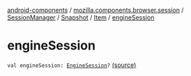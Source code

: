 [android-components](../../../../index.md) / [mozilla.components.browser.session](../../../index.md) / [SessionManager](../../index.md) / [Snapshot](../index.md) / [Item](index.md) / [engineSession](./engine-session.md)

# engineSession

`val engineSession: `[`EngineSession`](../../../../mozilla.components.concept.engine/-engine-session/index.md)`?` [(source)](https://github.com/mozilla-mobile/android-components/blob/master/components/browser/session/src/main/java/mozilla/components/browser/session/SessionManager.kt#L248)